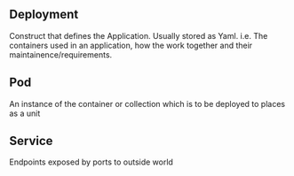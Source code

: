 ## Deployment
Construct that defines the Application. Usually stored as Yaml.
i.e. The containers used in an application, how the work together and their maintainence/requirements.
## Pod
An instance of the container or collection which is to be deployed to places as a unit
## Service
Endpoints exposed by ports to outside world
